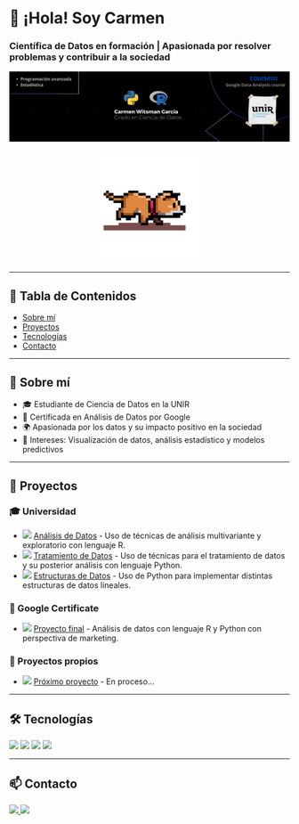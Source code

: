 # 👋 ¡Hola! Soy Carmen

### Científica de Datos en formación | Apasionada por resolver problemas y contribuir a la sociedad


![Banner](https://github.com/carmenwi/carmenwi/blob/main/assets/banner.png)

<p align="center">
  <img src="https://github.com/carmenwi/carmenwi/blob/main/assets/doggiepng.png" width="200">
</p>

---

## 📑 Tabla de Contenidos
- [Sobre mí](#-sobre-mí)
- [Proyectos](#-proyectos)
- [Tecnologías](#-tecnologías)
- [Contacto](#-contacto)

---

## 🌟 Sobre mí
- 🎓 Estudiante de Ciencia de Datos en la UNIR
- 📜 Certificada en Análisis de Datos por Google
- 🌍 Apasionada por los datos y su impacto positivo en la sociedad
- 🎨 Intereses: Visualización de datos, análisis estadístico y modelos predictivos

---

## 📂 Proyectos

### 🎓 Universidad
- <img src="https://github.com/carmenwi/carmenwi/blob/main/assets/carpetitaverde.ico" width="16"> [Análisis de Datos](https://github.com/carmenwi/Universidad/tree/main/An%C3%A1lisis%20de%20Datos) - Uso de técnicas de análisis multivariante y exploratorio con lenguaje R.
- <img src="https://github.com/carmenwi/carmenwi/blob/main/assets/carpetitaverde.ico" width="16"> [Tratamiento de Datos](https://github.com/carmenwi/Universidad/tree/main/Tratamiento%20de%20Datos) - Uso de técnicas para el tratamiento de datos y su posterior análisis con lenguaje Python.
- <img src="https://github.com/carmenwi/carmenwi/blob/main/assets/carpetitaverde.ico" width="16"> [Estructuras de Datos](https://github.com/carmenwi/Universidad/tree/main/Estructuras%20de%20Datos) - Uso de Python para implementar distintas estructuras de datos lineales.

### 📜 Google Certificate
- <img src="https://github.com/carmenwi/carmenwi/blob/main/assets/carpetitaverde.ico" width="16"> [Proyecto final](https://github.com/carmenwi/Google-Data-Analytics-Professional-Certificate) - Análisis de datos con lenguaje R y Python con perspectiva de marketing.

### 🚀 Proyectos propios
- <img src="https://github.com/carmenwi/carmenwi/blob/main/assets/carpetitaverde.ico" width="16"> [Próximo proyecto](#) - En proceso...

---

## 🛠 Tecnologías
<p align="left">
  <img src="https://img.shields.io/badge/-Python-3776AB?style=for-the-badge&logo=python&logoColor=white" />
  <img src="https://img.shields.io/badge/-R-276DC3?style=for-the-badge&logo=r&logoColor=white" />
  <img src="https://img.shields.io/badge/-SQL-4479A1?style=for-the-badge&logo=postgresql&logoColor=white" />
  <img src="https://img.shields.io/badge/-Git-F05032?style=for-the-badge&logo=git&logoColor=white" />
</p>

---

## 📫 Contacto
<p align="left">
  <a href="[https://linkedin.com/in/tu_perfil](https://www.linkedin.com/in/carmen-witsman-garc%C3%ADa-15ba8b292/)">
    <img src="https://img.shields.io/badge/LinkedIn-0A66C2?style=for-the-badge&logo=linkedin&logoColor=white" />
  </a>
  <a href="mailto:witsglam@gmail.com">
    <img src="https://img.shields.io/badge/Email-D14836?style=for-the-badge&logo=gmail&logoColor=white" />
  </a>
</p>
